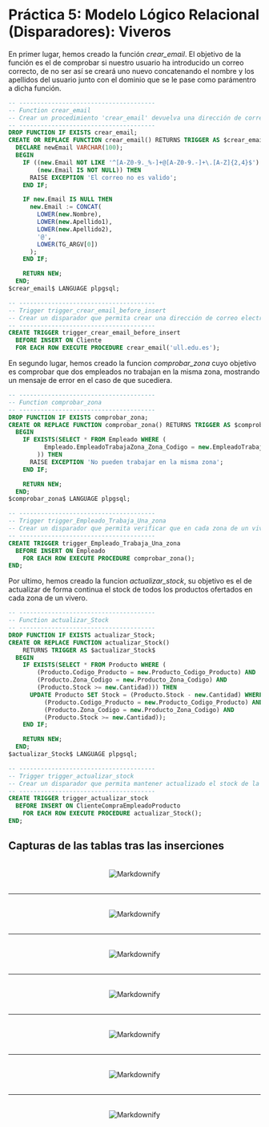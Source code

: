 # Práctica 5: Modelo Lógico Relacional (Disparadores): Viveros

En primer lugar, hemos creado la función *crear_email*. El objetivo de la función es el de comprobar si nuestro usuario ha introducido un correo correcto, de no ser así se creará uno nuevo concatenando el nombre y los apellidos del usuario junto con el dominio que se le pase como parámentro a dicha función.

```sql
-- --------------------------------------
-- Function crear_email
-- Crear un procedimiento 'crear_email' devuelva una dirección de correo electrónico compuesta por el nombre, los apellidos, el carácter '@' y un dominio pasádo como parámetro.
-- --------------------------------------
DROP FUNCTION IF EXISTS crear_email;
CREATE OR REPLACE FUNCTION crear_email() RETURNS TRIGGER AS $crear_email$
  DECLARE newEmail VARCHAR(100);
  BEGIN
    IF ((new.Email NOT LIKE '^[A-Z0-9._%-]+@[A-Z0-9.-]+\.[A-Z]{2,4}$') AND
        (new.Email IS NOT NULL)) THEN
      RAISE EXCEPTION 'El correo no es valido';
    END IF;

    IF new.Email IS NULL THEN
      new.Email := CONCAT(
        LOWER(new.Nombre),
        LOWER(new.Apellido1),
        LOWER(new.Apellido2),
        '@',
        LOWER(TG_ARGV[0])
      );
    END IF;

    RETURN NEW;
  END;
$crear_email$ LANGUAGE plpgsql;

-- --------------------------------------
-- Trigger trigger_crear_email_before_insert
-- Crear un disparador que permita crear una dirección de correo electrónico en el caso de que no se disponga ya de una.
-- --------------------------------------
CREATE TRIGGER trigger_crear_email_before_insert
  BEFORE INSERT ON Cliente
  FOR EACH ROW EXECUTE PROCEDURE crear_email('ull.edu.es');
```

En segundo lugar, hemos creado la funcion *comprobar_zona* cuyo objetivo es comprobar que dos empleados no trabajan en la misma zona, mostrando un mensaje de error en el caso de que sucediera.

```sql
-- --------------------------------------
-- Function comprobar_zona
-- --------------------------------------
DROP FUNCTION IF EXISTS comprobar_zona;
CREATE OR REPLACE FUNCTION comprobar_zona() RETURNS TRIGGER AS $comprobar_zona$
  BEGIN
    IF EXISTS(SELECT * FROM Empleado WHERE (
          Empleado.EmpleadoTrabajaZona_Zona_Codigo = new.EmpleadoTrabajaZona_Zona_Codigo
        )) THEN
      RAISE EXCEPTION 'No pueden trabajar en la misma zona';
    END IF;

    RETURN NEW;
  END;
$comprobar_zona$ LANGUAGE plpgsql;

-- --------------------------------------
-- Trigger trigger_Empleado_Trabaja_Una_zona
-- Crear un disparador que permita verificar que en cada zona de un vivero no pueden trabajar dos personas diferentes.
-- --------------------------------------
CREATE TRIGGER trigger_Empleado_Trabaja_Una_zona
  BEFORE INSERT ON Empleado
    FOR EACH ROW EXECUTE PROCEDURE comprobar_zona();
END;
```

Por ultimo, hemos creado la funcion *actualizar_stock*, su objetivo es el de actualizar de forma continua el stock de todos los productos ofertados en cada zona de un vivero.

```sql
-- --------------------------------------
-- Function actualizar_Stock
-- --------------------------------------
DROP FUNCTION IF EXISTS actualizar_Stock;
CREATE OR REPLACE FUNCTION actualizar_Stock()
    RETURNS TRIGGER AS $actualizar_Stock$
  BEGIN
    IF EXISTS(SELECT * FROM Producto WHERE (
        (Producto.Codigo_Producto = new.Producto_Codigo_Producto) AND
        (Producto.Zona_Codigo = new.Producto_Zona_Codigo) AND
        (Producto.Stock >= new.Cantidad))) THEN
      UPDATE Producto SET Stock = (Producto.Stock - new.Cantidad) WHERE (
          (Producto.Codigo_Producto = new.Producto_Codigo_Producto) AND
          (Producto.Zona_Codigo = new.Producto_Zona_Codigo) AND
          (Producto.Stock >= new.Cantidad));
    END IF;

    RETURN NEW;
  END;
$actualizar_Stock$ LANGUAGE plpgsql;

-- --------------------------------------
-- Trigger trigger_actualizar_stock
-- Crear un disparador que permita mantener actualizado el stock de la base de datos de viveros.
-- --------------------------------------
CREATE TRIGGER trigger_actualizar_stock
  BEFORE INSERT ON ClienteCompraEmpleadoProducto
    FOR EACH ROW EXECUTE PROCEDURE actualizar_Stock();
END;

```

## Capturas de las tablas tras las inserciones

<div align="center">
  <br>
  <img src="img/vivero.png" alt="Markdownify">
  <br>
  <br>
</div>

---

<div align="center">
  <br>
  <img src="img/zona.png" alt="Markdownify">
  <br>
  <br>
</div>

---

<div align="center">
  <br>
  <img src="img/empleadoTrabajaZona.png" alt="Markdownify">
  <br>
  <br>
</div>

---

<div align="center">
  <br>
  <img src="img/empleado.png" alt="Markdownify">
  <br>
  <br>
</div>

---

<div align="center">
  <br>
  <img src="img/producto.png" alt="Markdownify">
  <br>
  <br>
</div>

---

<div align="center">
  <br>
  <img src="img/cliente.png" alt="Markdownify">
  <br>
  <br>
</div>

---

<div align="center">
  <br>
  <img src="img/clienteCompraProducto.png" alt="Markdownify">
  <br>
  <br>
</div>
